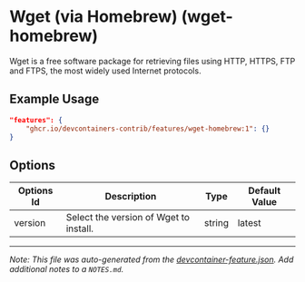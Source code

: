 
# Wget (via Homebrew) (wget-homebrew)

Wget is a free software package for retrieving files using HTTP, HTTPS, FTP and FTPS, the most widely used Internet protocols.

## Example Usage

```json
"features": {
    "ghcr.io/devcontainers-contrib/features/wget-homebrew:1": {}
}
```

## Options

| Options Id | Description | Type | Default Value |
|-----|-----|-----|-----|
| version | Select the version of Wget to install. | string | latest |



---

_Note: This file was auto-generated from the [devcontainer-feature.json](https://github.com/devcontainers-contrib/features/blob/main/src/wget-homebrew/devcontainer-feature.json).  Add additional notes to a `NOTES.md`._
